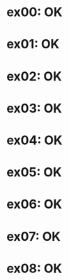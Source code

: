 # ex00: OK

# ex01: OK

# ex02: OK

# ex03: OK

# ex04: OK

# ex05: OK

# ex06: OK

# ex07: OK

# ex08: OK